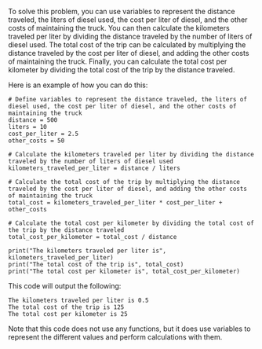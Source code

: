
To solve this problem, you can use variables to represent the distance traveled, the liters of diesel used, the cost per liter of diesel, and the other costs of maintaining the truck. You can then calculate the kilometers traveled per liter by dividing the distance traveled by the number of liters of diesel used. The total cost of the trip can be calculated by multiplying the distance traveled by the cost per liter of diesel, and adding the other costs of maintaining the truck. Finally, you can calculate the total cost per kilometer by dividing the total cost of the trip by the distance traveled.

Here is an example of how you can do this:
```
# Define variables to represent the distance traveled, the liters of diesel used, the cost per liter of diesel, and the other costs of maintaining the truck
distance = 500
liters = 10
cost_per_liter = 2.5
other_costs = 50

# Calculate the kilometers traveled per liter by dividing the distance traveled by the number of liters of diesel used
kilometers_traveled_per_liter = distance / liters

# Calculate the total cost of the trip by multiplying the distance traveled by the cost per liter of diesel, and adding the other costs of maintaining the truck
total_cost = kilometers_traveled_per_liter * cost_per_liter + other_costs

# Calculate the total cost per kilometer by dividing the total cost of the trip by the distance traveled
total_cost_per_kilometer = total_cost / distance

print("The kilometers traveled per liter is", kilometers_traveled_per_liter)
print("The total cost of the trip is", total_cost)
print("The total cost per kilometer is", total_cost_per_kilometer)
```
This code will output the following:
```
The kilometers traveled per liter is 0.5
The total cost of the trip is 125
The total cost per kilometer is 25
```
Note that this code does not use any functions, but it does use variables to represent the different values and perform calculations with them.